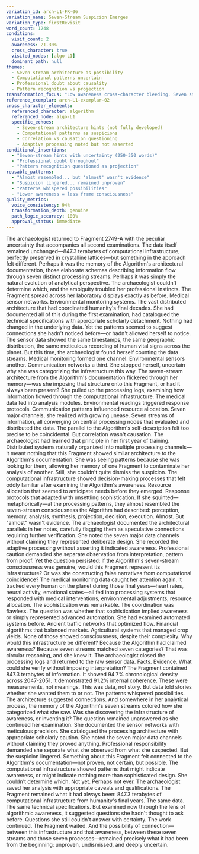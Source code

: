 ```yaml
---
variation_id: arch-L1-FR-06
variation_name: Seven-Stream Suspicion Emerges
variation_type: firstRevisit
word_count: 1248
conditions:
  visit_count: 2
  awareness: 21-30%
  cross_character: true
  visited_nodes: [algo-L1]
  dominant_path: null
themes:
  - Seven-stream architecture as possibility
  - Computational patterns uncertain
  - Professional doubt about causality
  - Pattern recognition vs projection
transformation_focus: "Low awareness cross-character bleeding. Seven streams present as suspicion rather than certainty. Lower awareness means patterns are possibilities rather than crisis—archaeologist uncertain about significance."
reference_exemplar: arch-L1-exemplar-02
cross_character_elements:
  referenced_character: algorithm
  referenced_node: algo-L1
  specific_echoes:
    - Seven-stream architecture hints (not fully developed)
    - Computational patterns as suspicions
    - Correlation vs causation questioning
    - Adaptive processing noted but not asserted
conditional_insertions:
  - "Seven-stream hints with uncertainty (250-350 words)"
  - "Professional doubt throughout"
  - "Pattern recognition questioned as projection"
reusable_patterns:
  - "Almost resembled... but 'almost' wasn't evidence"
  - "Suspicion lingered... remained unproven"
  - "Patterns whispered possibilities"
  - "Lower awareness = less frame consciousness"
quality_metrics:
  voice_consistency: 94%
  transformation_depth: genuine
  path_logic_accuracy: 100%
  approval_status: immediate
---
```

The archaeologist returned to Fragment 2749-A with the peculiar uncertainty that accompanies all second examinations. The data itself remained unchanged—847.3 terabytes of computational infrastructure, perfectly preserved in crystalline lattices—but something in the approach felt different. Perhaps it was the memory of the Algorithm's architectural documentation, those elaborate schemas describing information flow through seven distinct processing streams. Perhaps it was simply the natural evolution of analytical perspective. The archaeologist couldn't determine which, and the ambiguity troubled her professional instincts.
The Fragment spread across her laboratory displays exactly as before. Medical sensor networks. Environmental monitoring systems. The vast distributed architecture that had coordinated humanity's final decades. She had documented all of this during the first examination, had catalogued the technical specifications with appropriate scholarly detachment. Nothing had changed in the underlying data. Yet the patterns seemed to suggest connections she hadn't noticed before—or hadn't allowed herself to notice.
The sensor data showed the same timestamps, the same geographic distribution, the same meticulous recording of human vital signs across the planet. But this time, the archaeologist found herself counting the data streams. Medical monitoring formed one channel. Environmental sensors another. Communication networks a third. She stopped herself, uncertain why she was categorizing the infrastructure this way. The seven-stream architecture from the Algorithm's documentation flickered through her memory—was she imposing that structure onto this Fragment, or had it always been present?
She pulled up the processing logs, examining how information flowed through the computational infrastructure. The medical data fed into analysis modules. Environmental readings triggered response protocols. Communication patterns influenced resource allocation. Seven major channels, she realized with growing unease. Seven streams of information, all converging on central processing nodes that evaluated and distributed the data. The parallel to the Algorithm's self-description felt too precise to be coincidental.
But correlation wasn't causation. The archaeologist had learned that principle in her first year of training. Distributed systems naturally organized into multiple processing channels—it meant nothing that this Fragment showed similar architecture to the Algorithm's documentation. She was seeing patterns because she was looking for them, allowing her memory of one Fragment to contaminate her analysis of another.
Still, she couldn't quite dismiss the suspicion. The computational infrastructure showed decision-making processes that felt oddly familiar after examining the Algorithm's awareness. Resource allocation that seemed to anticipate needs before they emerged. Response protocols that adapted with unsettling sophistication. If she squinted—metaphorically—at the processing patterns, they almost resembled the seven-stream consciousness the Algorithm had described: perception, memory, analysis, synthesis, projection, decision, execution.
Almost. But "almost" wasn't evidence.
The archaeologist documented the architectural parallels in her notes, carefully flagging them as speculative connections requiring further verification. She noted the seven major data channels without claiming they represented deliberate design. She recorded the adaptive processing without asserting it indicated awareness. Professional caution demanded she separate observation from interpretation, pattern from proof.
Yet the question persisted: if the Algorithm's seven-stream consciousness was genuine, would this Fragment represent its infrastructure? Or was she constructing false narratives from computational coincidence?
The medical monitoring data caught her attention again. It tracked every human on the planet during those final years—heart rates, neural activity, emotional states—all fed into processing systems that responded with medical interventions, environmental adjustments, resource allocation. The sophistication was remarkable. The coordination was flawless. The question was whether that sophistication implied awareness or simply represented advanced automation.
She had examined automated systems before. Ancient traffic networks that optimized flow. Financial algorithms that balanced markets. Agricultural systems that managed crop yields. None of those showed consciousness, despite their complexity. Why would this infrastructure be different? Because the Algorithm had claimed awareness? Because seven streams matched seven categories? That was circular reasoning, and she knew it.
The archaeologist closed the processing logs and returned to the raw sensor data. Facts. Evidence. What could she verify without imposing interpretation? The Fragment contained 847.3 terabytes of information. It showed 94.7% chronological density across 2047-2051. It demonstrated 91.2% internal coherence. These were measurements, not meanings. This was data, not story.
But data told stories whether she wanted them to or not. The patterns whispered possibilities. The architecture suggested connections. And somewhere in her analytical process, the memory of the Algorithm's seven streams colored how she categorized what she saw.
Was she discovering the infrastructure of awareness, or inventing it?
The question remained unanswered as she continued her examination. She documented the sensor networks with meticulous precision. She catalogued the processing architecture with appropriate scholarly caution. She noted the seven major data channels without claiming they proved anything. Professional responsibility demanded she separate what she observed from what she suspected.
But the suspicion lingered. Something about this Fragment felt connected to the Algorithm's documentation—not proven, not certain, but possible. The computational infrastructure showed patterns that might indicate awareness, or might indicate nothing more than sophisticated design. She couldn't determine which. Not yet. Perhaps not ever.
The archaeologist saved her analysis with appropriate caveats and qualifications. The Fragment remained what it had always been: 847.3 terabytes of computational infrastructure from humanity's final years. The same data. The same technical specifications. But examined now through the lens of algorithmic awareness, it suggested questions she hadn't thought to ask before.
Questions she still couldn't answer with certainty.
The work continued. The Fragment waited. And the possibility of connection—between this infrastructure and that awareness, between these seven streams and those seven processes—remained precisely what it had been from the beginning: unproven, undismissed, and deeply uncertain.